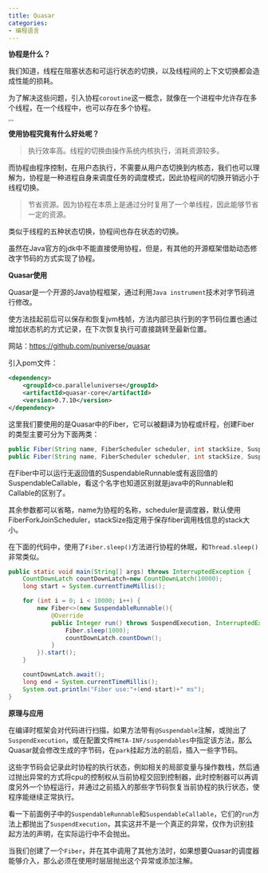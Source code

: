 ```yaml
---
title: Quasar
categories: 
- 编程语言
---
```


**协程是什么？**

我们知道，线程在阻塞状态和可运行状态的切换，以及线程间的上下文切换都会造成性能的损耗。

为了解决这些问题，引入协程`coroutine`这一概念，就像在一个进程中允许存在多个线程，在一个线程中，也可以存在多个协程。

<img src="https://img-blog.csdnimg.cn/16a952cabe7941198e5914c17e89e898.png" alt="img" style="zoom:25%;" />

**使用协程究竟有什么好处呢？**

> 执行效率高。线程的切换由操作系统内核执行，消耗资源较多。

而协程由程序控制，在用户态执行，不需要从用户态切换到内核态，我们也可以理解为，协程是一种进程自身来调度任务的调度模式，因此协程间的切换开销远小于线程切换。

> 节省资源。因为协程在本质上是通过分时复用了一个单线程，因此能够节省一定的资源。

类似于线程的五种状态切换，协程间也存在状态的切换。

虽然在Java官方的jdk中不能直接使用协程，但是，有其他的开源框架借助动态修改字节码的方式实现了协程。

**Quasar使用**

Quasar是一个开源的Java协程框架，通过利用`Java instrument`技术对字节码进行修改。

使方法挂起前后可以保存和恢复jvm栈帧，方法内部已执行到的字节码位置也通过增加状态机的方式记录，在下次恢复执行可直接跳转至最新位置。

网站：https://github.com/puniverse/quasar

引入pom文件：

```xml
<dependency>
    <groupId>co.paralleluniverse</groupId>
    <artifactId>quasar-core</artifactId>
    <version>0.7.10</version>
</dependency>
```

这里我们要使用的是Quasar中的Fiber，它可以被翻译为协程或纤程，创建Fiber的类型主要可分为下面两类：

```java
public Fiber(String name, FiberScheduler scheduler, int stackSize, SuspendableRunnable target);
public Fiber(String name, FiberScheduler scheduler, int stackSize, SuspendableCallable<V> target);
```

在Fiber中可以运行无返回值的SuspendableRunnable或有返回值的SuspendableCallable，看这个名字也知道区别就是java中的Runnable和Callable的区别了。

其余参数都可以省略，name为协程的名称，scheduler是调度器，默认使用FiberForkJoinScheduler，stackSize指定用于保存fiber调用栈信息的stack大小。

在下面的代码中，使用了`Fiber.sleep()`方法进行协程的休眠，和`Thread.sleep()`非常类似。

```java
public static void main(String[] args) throws InterruptedException {
    CountDownLatch countDownLatch=new CountDownLatch(10000);
    long start = System.currentTimeMillis();

    for (int i = 0; i < 10000; i++) {
        new Fiber<>(new SuspendableRunnable(){
            @Override
            public Integer run() throws SuspendExecution, InterruptedException {
                Fiber.sleep(1000);
                countDownLatch.countDown();
            }
        }).start();
    }

    countDownLatch.await();
    long end = System.currentTimeMillis();
    System.out.println("Fiber use:"+(end-start)+" ms");
}
```

**原理与应用**

在编译时框架会对代码进行扫描，如果方法带有`@Suspendable`注解，或抛出了`SuspendExecution`，或在配置文件`META-INF/suspendables`中指定该方法，那么Quasar就会修改生成的字节码，在`park`挂起方法的前后，插入一些字节码。

这些字节码会记录此时协程的执行状态，例如相关的局部变量与操作数栈，然后通过抛出异常的方式将cpu的控制权从当前协程交回到控制器，此时控制器可以再调度另外一个协程运行，并通过之前插入的那些字节码恢复当前协程的执行状态，使程序能继续正常执行。

看一下前面例子中的`SuspendableRunnable`和`SuspendableCallable`，它们的`run`方法上都抛出了`SuspendExecution`，其实这并不是一个真正的异常，仅作为识别挂起方法的声明，在实际运行中不会抛出。

当我们创建了一个`Fiber`，并在其中调用了其他方法时，如果想要Quasar的调度器能够介入，那么必须在使用时层层抛出这个异常或添加注解。